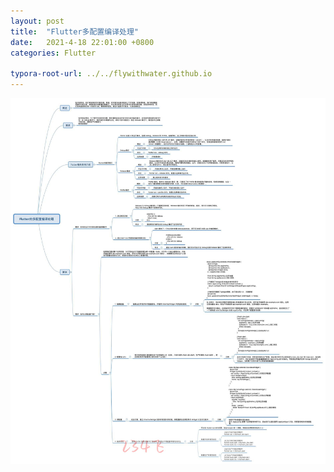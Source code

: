 ```yaml
---
layout: post
title:  "Flutter多配置编译处理"
date:   2021-4-18 22:01:00 +0800
categories: Flutter

typora-root-url: ../../flywithwater.github.io
---
```


![6-Flutter的多配置编译处理](/assets/Flutter/6-Flutter的多配置编译处理.jpg)



